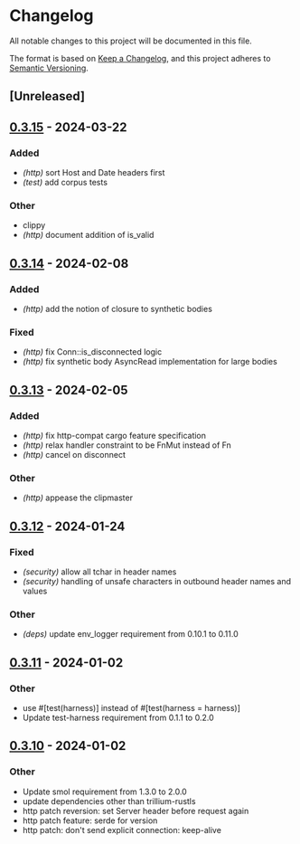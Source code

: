 # Changelog
All notable changes to this project will be documented in this file.

The format is based on [Keep a Changelog](https://keepachangelog.com/en/1.0.0/),
and this project adheres to [Semantic Versioning](https://semver.org/spec/v2.0.0.html).

## [Unreleased]

## [0.3.15](https://github.com/trillium-rs/trillium/compare/trillium-http-v0.3.14...trillium-http-v0.3.15) - 2024-03-22

### Added
- *(http)* sort Host and Date headers first
- *(test)* add corpus tests

### Other
- clippy
- *(http)* document addition of is_valid

## [0.3.14](https://github.com/trillium-rs/trillium/compare/trillium-http-v0.3.13...trillium-http-v0.3.14) - 2024-02-08

### Added
- *(http)* add the notion of closure to synthetic bodies

### Fixed
- *(http)* fix Conn::is_disconnected logic
- *(http)* fix synthetic body AsyncRead implementation for large bodies

## [0.3.13](https://github.com/trillium-rs/trillium/compare/trillium-http-v0.3.12...trillium-http-v0.3.13) - 2024-02-05

### Added
- *(http)* fix http-compat cargo feature specification
- *(http)* relax handler constraint to be FnMut instead of Fn
- *(http)* cancel on disconnect

### Other
- *(http)* appease the clipmaster

## [0.3.12](https://github.com/trillium-rs/trillium/compare/trillium-http-v0.3.11...trillium-http-v0.3.12) - 2024-01-24

### Fixed
- *(security)* allow all tchar in header names
- *(security)* handling of unsafe characters in outbound header names and values

### Other
- *(deps)* update env_logger requirement from 0.10.1 to 0.11.0

## [0.3.11](https://github.com/trillium-rs/trillium/compare/trillium-http-v0.3.10...trillium-http-v0.3.11) - 2024-01-02

### Other
- use #[test(harness)] instead of #[test(harness = harness)]
- Update test-harness requirement from 0.1.1 to 0.2.0

## [0.3.10](https://github.com/trillium-rs/trillium/compare/trillium-http-v0.3.9...trillium-http-v0.3.10) - 2024-01-02

### Other
- Update smol requirement from 1.3.0 to 2.0.0
- update dependencies other than trillium-rustls
- http patch reversion: set Server header before request again
- http patch feature: serde for version
- http patch: don't send explicit connection: keep-alive
